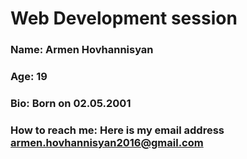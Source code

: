 # Web Development session

### Name: Armen Hovhannisyan
### Age: 19
### Bio: Born on 02.05.2001
### How to reach me: Here is my email address armen.hovhannisyan2016@gmail.com
